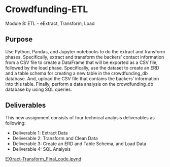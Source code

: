 # Crowdfunding-ETL
 Module 8: ETL - eExtract, Transform, Load

## Purpose

Use Python, Pandas, and Jupyter notebooks to do the extract and transform phases. Specifically, extract and transform the backers’ contact information from a CSV file to create a DataFrame that will be exported as a CSV file, followed by the load phase. Specifically, use the dataset to create an ERD and a table schema for creating a new table in the crowdfunding_db database. And, upload the CSV file that contains the backers’ information into this table. Finally, perform a data analysis on the crowdfunding_db database by using SQL queries.

## Deliverables

This new assignment consists of four technical analysis deliverables as following:

- Deliverable 1: Extract Data
- Deliverable 2: Transform and Clean Data
- Deliverable 3: Create an ERD and Table Schema, and Load Data
- Deliverable 4: SQL Analysis


[EXtract-Transform_Final_code.ipynd](https://github.com/fareenamughal/Crowdfunding-ETL/blob/1c8cb027efc0a5a49d99c4f30495402aa5c402de/Crowdfunding-ETL_Challenge/Extract-Transform_final_code.ipynb)
